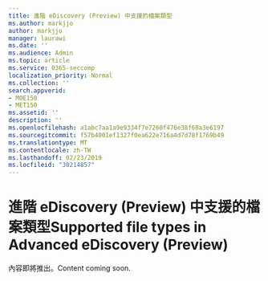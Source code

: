```yaml
---
title: 進階 eDiscovery (Preview) 中支援的檔案類型
ms.author: markjjo
author: markjjo
manager: laurawi
ms.date: ''
ms.audience: Admin
ms.topic: article
ms.service: O365-seccomp
localization_priority: Normal
ms.collection: ''
search.appverid:
- MOE150
- MET150
ms.assetid: ''
description: ''
ms.openlocfilehash: a1abc7aa1a9e9334f7e7260f476e38f68a3e6197
ms.sourcegitcommit: f57b4001ef1327f0ea622e716a4d7d78f1769b49
ms.translationtype: MT
ms.contentlocale: zh-TW
ms.lasthandoff: 02/23/2019
ms.locfileid: "30214857"
---
```

# <a name="supported-file-types-in-advanced-ediscovery-preview"></a><span data-ttu-id="6ff78-102">進階 eDiscovery (Preview) 中支援的檔案類型</span><span class="sxs-lookup"><span data-stu-id="6ff78-102">Supported file types in Advanced eDiscovery (Preview)</span></span>

<span data-ttu-id="6ff78-103">內容即將推出。</span><span class="sxs-lookup"><span data-stu-id="6ff78-103">Content coming soon.</span></span>